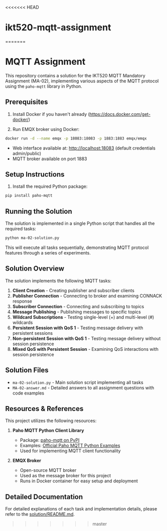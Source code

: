 <<<<<<< HEAD
# ikt520-mqtt-assignment
=======
# MQTT Assignment

This repository contains a solution for the IKT520 MQTT Mandatory Assignment (MA-02), implementing various aspects of the MQTT protocol using the `paho-mqtt` library in Python.

## Prerequisites

1. Install Docker if you haven't already (<https://docs.docker.com/get-docker/>)

2. Run EMQX broker using Docker:

```bash
docker run -d --name emqx -p 18083:18083 -p 1883:1883 emqx/emqx
```

- Web interface available at: <http://localhost:18083> (default credentials admin/public)
- MQTT broker available on port 1883

## Setup Instructions

1. Install the required Python package:

```bash
pip install paho-mqtt
```

## Running the Solution

The solution is implemented in a single Python script that handles all the required tasks:

```bash
python ma-02-solution.py
```

This will execute all tasks sequentially, demonstrating MQTT protocol features through a series of experiments.

## Solution Overview

The solution implements the following MQTT tasks:

1. **Client Creation** - Creating publisher and subscriber clients
2. **Publisher Connection** - Connecting to broker and examining CONNACK response
3. **Subscriber Connection** - Connecting and subscribing to topics
4. **Message Publishing** - Publishing messages to specific topics
5. **Wildcard Subscriptions** - Testing single-level (+) and multi-level (#) wildcards
6. **Persistent Session with QoS 1** - Testing message delivery with persistent sessions
7. **Non-persistent Session with QoS 1** - Testing message delivery without session persistence
8. **Mixed QoS with Persistent Session** - Examining QoS interactions with session persistence

## Solution Files

- `ma-02-solution.py` - Main solution script implementing all tasks
- `MA-02-answer.md` - Detailed answers to all assignment questions with code examples

## Resources & References

This project utilizes the following resources:

1. **Paho MQTT Python Client Library**
   - Package: [paho-mqtt on PyPI](https://pypi.org/project/paho-mqtt/)
   - Examples: [Official Paho MQTT Python Examples](https://github.com/eclipse-paho/paho.mqtt.python/tree/master/examples)
   - Used for implementing MQTT client functionality

2. **EMQX Broker**
   - Open-source MQTT broker
   - Used as the message broker for this project
   - Runs in Docker container for easy setup and deployment

## Detailed Documentation

For detailed explanations of each task and implementation details, please refer to the [solution/README.md](./solution/README.md).
>>>>>>> master
